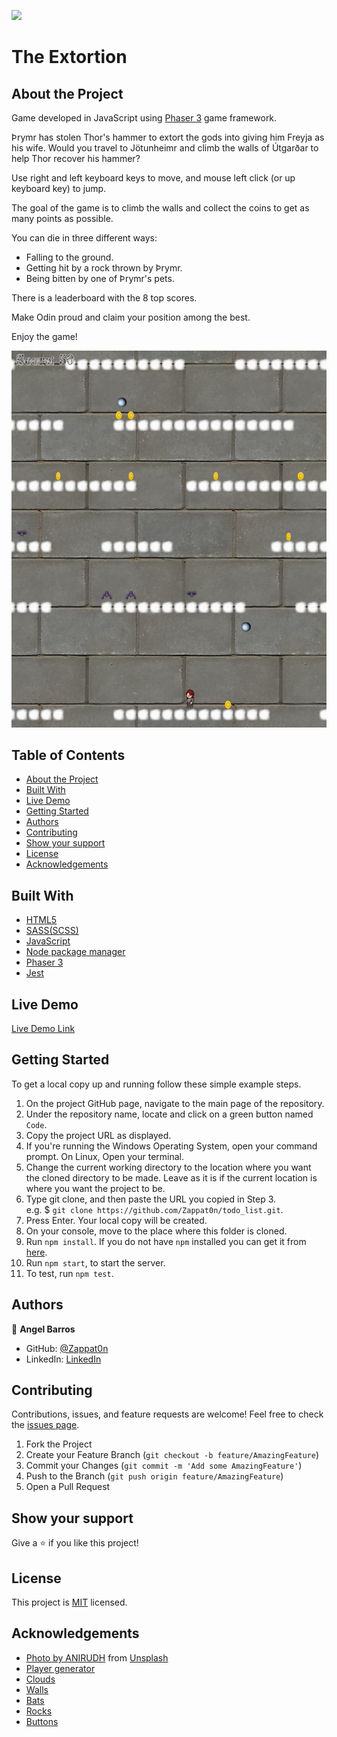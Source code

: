 ![](https://img.shields.io/badge/Microverse-blueviolet)
# The Extortion

## About the Project

Game developed in JavaScript using [Phaser 3](https://www.phaser.io/phaser3) game framework.

Þrymr has stolen Thor's hammer to extort the gods into giving him Freyja as his wife.
Would you travel to Jötunheimr and climb the walls of Útgarðar to help Thor recover his hammer?

Use right and left keyboard keys to move, and mouse left click (or up keyboard key) to jump.

The goal of the game is to climb the walls and collect the coins to get as many points as possible.

You can die in three different ways:
- Falling to the ground.
- Getting hit by a rock thrown by Þrymr.
- Being bitten by one of Þrymr's pets.

There is a leaderboard with the 8 top scores.

Make Odin proud and claim your position among the best.

Enjoy the game!

![Top Page Screenshot](./src/assets/screenshot.png)

## Table of Contents

* [About the Project](#about-the-project)
* [Built With](#built-with)
* [Live Demo](#live-demo)
* [Getting Started](#getting-started)
* [Authors](#authors)
* [Contributing](#contributing)
* [Show your support](#show-your-support)
* [License](#license)
* [Acknowledgements](#acknowledgements)

## Built With

* [HTML5](https://en.wikipedia.org/wiki/HTML5)
* [SASS(SCSS)](https://sass-lang.com/)
* [JavaScript](https://en.wikipedia.org/wiki/JavaScript)
* [Node package manager](https://www.npmjs.com/)
* [Phaser 3](https://www.phaser.io/phaser3)
* [Jest](https://jestjs.io/)

## Live Demo

[Live Demo Link](https://mv-todo-list.netlify.app/)


## Getting Started

To get a local copy up and running follow these simple example steps.

1. On the project GitHub page, navigate to the main page of the repository.
2. Under the repository name, locate and click on a green button named `Code`.
3. Copy the project URL as displayed.
4. If you're running the Windows Operating System, open your command prompt. On Linux, Open your terminal.
5. Change the current working directory to the location where you want the cloned directory to be made. Leave as it is if the current location is where you want the project to be.
6. Type git clone, and then paste the URL you copied in Step 3. <br>
e.g. $ `git clone https://github.com/Zappat0n/todo_list.git`.
7. Press Enter. Your local copy will be created.
8. On your console, move to the place where this folder is cloned.
9. Run `npm install`. If you do not have `npm` installed you can get it from [here](https://www.npmjs.com/).
10. Run `npm start`, to start the server.
11. To test, run `npm test`.

## Authors

👤 **Angel Barros**

- GitHub: [@Zappat0n](https://github.com/Zappat0n)
- LinkedIn: [LinkedIn](https://www.linkedin.com/in/angel-barros/)

## Contributing

Contributions, issues, and feature requests are welcome!
Feel free to check the [issues page](../../issues).

1. Fork the Project
2. Create your Feature Branch (`git checkout -b feature/AmazingFeature`)
3. Commit your Changes (`git commit -m 'Add some AmazingFeature'`)
4. Push to the Branch (`git push origin feature/AmazingFeature`)
5. Open a Pull Request


## Show your support

Give a ⭐️ if you like this project!


## License

This project is [MIT](./LICENSE) licensed.


## Acknowledgements
* [Photo by ANIRUDH](https://unsplash.com/@lanirudhreddy?utm_source=unsplash&amp;utm_medium=referral&amp;utm_content=creditCopyText) from [Unsplash](https://unsplash.com/s/photos/thor?utm_source=unsplash&amp;utm_medium=referral&amp;utm_content=creditCopyText)
* [Player generator](http://gaurav.munjal.us/Universal-LPC-Spritesheet-Character-Generator/#?=eyes_brown&armor=chest_plate&hair=long_brunette&jacket=none&shoes=boots_metal&spikes=none&mail=chain)
* [Clouds](https://unsplash.com/s/photos/thor?utm_source=unsplash&amp;utm_medium=referral&amp;utm_content=creditCopyText)
* [Walls](https://unsplash.com/s/photos/thor?utm_source=unsplash&amp;utm_medium=referral&amp;utm_content=creditCopyText)
* [Bats](https://opengameart.org/content/bat-sprite)
* [Rocks](https://opengameart.org/content/ice-type-planet)
* [Buttons](https://opengameart.org/content/ui-button-and-extra)
